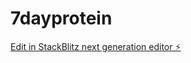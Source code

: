 # 7dayprotein

[Edit in StackBlitz next generation editor ⚡️](https://stackblitz.com/~/github.com/jay3866/7dayprotein)